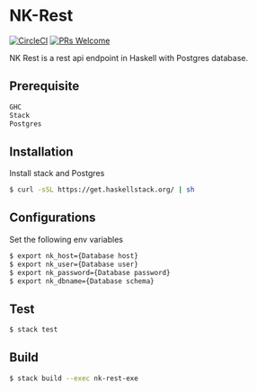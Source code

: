# NK-Rest

[![CircleCI](https://circleci.com/gh/alexanderobi/nk-rest.svg?style=svg)](https://circleci.com/gh/alexanderobi/nk-rest) [![PRs Welcome](https://img.shields.io/badge/PRs-welcome-brightgreen.svg?style=flat-square)](CONTRIBUTING.md#pull-requests)

NK Rest is a rest api endpoint in Haskell with Postgres database.

## Prerequisite
```bash
GHC
Stack
Postgres
```

## Installation
Install stack and Postgres
```bash
$ curl -sSL https://get.haskellstack.org/ | sh
```

## Configurations
Set the following env variables
```bash
$ export nk_host={Database host}
$ export nk_user={Database user}
$ export nk_password={Database password}
$ export nk_dbname={Database schema}

```
## Test
```bash
$ stack test
```

## Build
```bash
$ stack build --exec nk-rest-exe
```